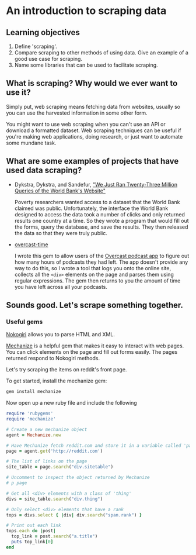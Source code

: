 # An introduction to scraping data

## Learning objectives

1. Define 'scraping'.
2. Compare scraping to other methods of using data. Give an example of a good use case for scraping.
3. Name some libraries that can be used to facilitate scraping.


## What is scraping? Why would we ever want to use it?

Simply put, web scraping means fetching data from websites, usually so you can use the harvested information in some other form.

You might want to use web scraping when you can't use an API or download a formatted dataset. Web scraping techniques can be useful if you're making web applications, doing research, or just want to automate some mundane task.


## What are some examples of projects that have used data scraping?

- Dykstra, Dykstra, and Sandefur, ["We Just Ran Twenty-Three Million Queries of the World Bank's Website"](http://www.cgdev.org/sites/default/files/dykstra-sandefur-povcal-net-world-bank_2.pdf)

  Poverty researchers wanted access to a dataset that the World Bank claimed was public. Unfortunately, the interface the World Bank designed to access the data took a number of clicks and only returned results one country at a time. So they wrote a program that would fill out the forms, query the database, and save the results. They then released the data so that they were truly public.

- [overcast-time](https://github.com/nhashmi/overcast-time)

  I wrote this gem to allow users of the [Overcast podcast app](http://overcast.fm) to figure out how many hours of podcasts they had left. The app doesn't provide any way to do this, so I wrote a tool that logs you onto the online site, collects all the `<div>` elements on the page and parses them using regular expressions. The gem then returns to you the amount of time you have left across all your podcasts.

## Sounds good. Let's scrape something together.

### Useful gems

[Nokogiri](http://www.nokogiri.org/) allows you to parse HTML and XML.

[Mechanize](https://github.com/sparklemotion/mechanize) is a helpful gem that makes it easy to interact with web pages. You can click elements on the page and fill out forms easily. The pages returned respond to Nokogiri methods.

Let's try scraping the items on reddit's front page.

To get started, install the mechanize gem:

```rb
gem install mechanize
```

Now open up a new ruby file and include the following

```rb
require 'rubygems'
require 'mechanize'

# Create a new mechanize object
agent = Mechanize.new

# Have Mechanize fetch reddit.com and store it in a variable called 'page'
page = agent.get('http://reddit.com')

# The list of links on the page
site_table = page.search("div.sitetable")

# Uncomment to inspect the object returned by Mechanize
# p page

# Get all <div> elements with a class of 'thing'
divs = site_table.search("div.thing")

# Only select <div> elements that have a rank
tops = divs.select { |div| div.search("span.rank") }

# Print out each link
tops.each do |post|
  top_link = post.search("a.title")
  puts top_link[0]
end

```
